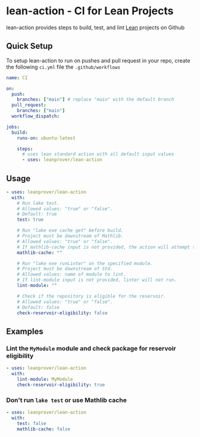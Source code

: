 # lean-action - CI for Lean Projects

lean-action provides steps to build, test, and lint [Lean](https://github.com/leanprover/lean4) projects on Github

## Quick Setup

To setup lean-action to run on pushes and pull request in your repo, create the following `ci.yml` file the `.github/workflows`

```yml
name: CI

on:
  push:
    branches: ["main"] # replace "main" with the default branch
  pull_request:
    branches: ["main"]
  workflow_dispatch:

jobs:
  build:
    runs-on: ubuntu-latest

    steps:
      # uses lean standard action with all default input values
      - uses: leanprover/lean-action
```

## Usage

```yaml
- uses: leanprover/lean-action
  with:
    # Run lake test.
    # Allowed values: "true" or "false".
    # Default: true
    test: true

    # Run "lake exe cache get" before build.
    # Project must be downstream of Mathlib.
    # Allowed values: "true" or "false".
    # If mathlib-cache input is not provided, the action will attempt to automatically detect if the project is downstream of Mathlib.
    mathlib-cache: ""

    # Run "lake exe runLinter" on the specified module.
    # Project must be downstream of Std.
    # Allowed values: name of module to lint.
    # If lint-module input is not provided, linter will not run.
    lint-module: ""

    # Check if the repository is eligible for the reservoir.
    # Allowed values: "true" or "false".
    # Default: false
    check-reservoir-eligibility: false
```

## Examples

### Lint the `MyModule` module and check package for reservoir eligibility

```yaml
- uses: leanprover/lean-action
  with:
    lint-module: MyModule
    check-reservoir-eligibility: true
```

### Don't run `lake test` or use Mathlib cache

```yaml
- uses: leanprover/lean-action
  with:
    test: false
    mathlib-cache: false
```
